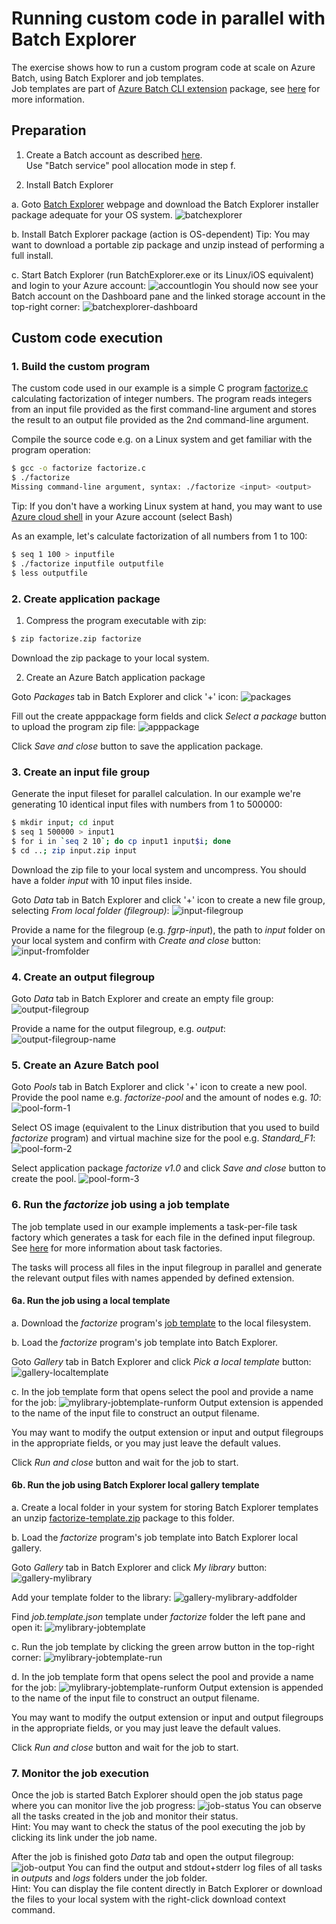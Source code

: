 # Running custom code in parallel with Batch Explorer
The exercise shows how to run a custom program code at scale on Azure Batch, using Batch Explorer and job templates.   
Job templates are part of [Azure Batch CLI extension](https://github.com/Azure/azure-batch-cli-extensions/blob/master/README.rst) package, see [here](https://github.com/Azure/azure-batch-cli-extensions/blob/master/doc/templates.md) for more information. 


## Preparation
1. Create a Batch account as described [here](https://docs.microsoft.com/en-us/azure/batch/batch-account-create-portal#create-a-batch-account).   
Use "Batch service" pool allocation mode in step f.

2. Install Batch Explorer   

a. Goto [Batch Explorer](https://azure.github.io/BatchExplorer/) webpage and download the Batch Explorer installer package adequate for your OS system.
![batchexplorer](screenshots/batchexplorer.png)   

b. Install Batch Explorer package (action is OS-dependent)
Tip: You may want to download a portable zip package and unzip instead of performing a full install.   

c. Start Batch Explorer (run BatchExplorer.exe or its Linux/iOS equivalent) and login to your Azure account:
![accountlogin](screenshots/accountlogin.png)
You should now see your Batch account on the Dashboard pane and the linked storage account in the top-right corner:
![batchexplorer-dashboard](screenshots/batchexplorer-dashboard.png)

## Custom code execution
### 1. Build the custom program
The custom code used in our example is a simple C program [factorize.c](factorize.c) calculating factorization of integer numbers. 
The program reads integers from an input file provided as the first command-line argument and stores the result to an output file provided as the 2nd command-line argument.

Compile the source code e.g. on a Linux system and get familiar with the program operation:
```bash
$ gcc -o factorize factorize.c
$ ./factorize
Missing command-line argument, syntax: ./factorize <input> <output>
```
Tip: If you don't have a working Linux system at hand, you may want to use [Azure cloud shell](https://shell.azure.com) in your Azure account (select Bash)

As an example, let's calculate factorization of all numbers from 1 to 100:
```bash
$ seq 1 100 > inputfile
$ ./factorize inputfile outputfile
$ less outputfile
```
### 2. Create application package
1. Compress the program executable with zip:
```bash
$ zip factorize.zip factorize
```
Download the zip package to your local system.

2. Create an Azure Batch application package

Goto *Packages* tab in Batch Explorer and click '+' icon:
![packages](screenshots/batchexplorer-packages.png)

Fill out the create apppackage form fields and click *Select a package* button to upload the program zip file:
![apppackage](screenshots/batchexplorer-apppackage.png)

Click *Save and close* button to save the application package. 

### 3. Create an input file group

Generate the input fileset for parallel calculation. In our example we're generating 10 identical input files with numbers from 1 to 500000:  
```bash
$ mkdir input; cd input
$ seq 1 500000 > input1
$ for i in `seq 2 10`; do cp input1 input$i; done
$ cd ..; zip input.zip input
```
Download the zip file to your local system and uncompress. You should have a folder *input* with 10 input files inside. 

Goto *Data* tab in Batch Explorer and click '+' icon to create a new file group, selecting *From local folder (filegroup)*:
![input-filegroup](screenshots/input-filegroup.png)

Provide a name for the filegroup (e.g. *fgrp-input*), the path to *input* folder on your local system and confirm with *Create and close* button:
![input-fromfolder](screenshots/input-filegroup-fromfolder.png)

### 4. Create an output filegroup 
Goto *Data* tab in Batch Explorer and create an empty file group:
![output-filegroup](screenshots/output-filegroup.png)

Provide a name for the output filegroup, e.g. *output*:
![output-filegroup-name](screenshots/output-filegroup-name.png)

### 5. Create an Azure Batch pool
Goto *Pools* tab in Batch Explorer and click '+' icon to create a new pool. 
Provide the pool name e.g. *factorize-pool* and the amount of nodes e.g. *10*:
![pool-form-1](screenshots/pool-form-1.png)

Select OS image (equivalent to the Linux distribution that you used to build *factorize* program) and virtual machine size for the pool e.g. *Standard_F1*:
![pool-form-2](screenshots/pool-form-2.png)

Select application package *factorize v1.0* and click *Save and close* button to create the pool.
![pool-form-3](screenshots/pool-form-3.png)

### 6. Run the *factorize* job using a job template 
The job template used in our example implements a task-per-file task factory which generates a task for each file in the defined input filegroup. See [here](https://github.com/Azure/azure-batch-cli-extensions/blob/master/doc/taskFactories.md) for more information about task factories.   

The tasks will process all files in the input filegroup in parallel and generate the relevant output files with names appended by defined extension.

#### 6a. Run the job using a local template
a. Download the *factorize* program's [job template](factorize-job.json) to the local filesystem.

b. Load the *factorize* program's job template into Batch Explorer.

Goto *Gallery* tab in Batch Explorer and click *Pick a local template* button: 
![gallery-localtemplate](screenshots/gallery-picklocaltemplate.png)

c. In the job template form that opens select the pool and provide a name for the job:
![mylibrary-jobtemplate-runform](screenshots/mylibrary-jobtemplate-runform.png)
Output extension is appended to the name of the input file to construct an output filename.

You may want to modify the output extension or input and output filegroups in the appropriate fields, or you may just leave the default values. 

Click *Run and close* button and wait for the job to start.

#### 6b. Run the job using Batch Explorer local gallery template
a. Create a local folder in your system for storing Batch Explorer templates an unzip [factorize-template.zip](factorize-template.zip) package to this folder.

b. Load the *factorize* program's job template into Batch Explorer local gallery.

Goto *Gallery* tab in Batch Explorer and click *My library* button: 
![gallery-mylibrary](screenshots/gallery-mylibrary.png)

Add your template folder to the library:
![gallery-mylibrary-addfolder](screenshots/gallery-mylibrary-addfolder.png)

Find *job.template.json* template under *factorize* folder the left pane and open it:
![mylibrary-jobtemplate](screenshots/mylibrary-jobtemplate.png)

c. Run the job template by clicking the green arrow button in the top-right corner:
![mylibrary-jobtemplate-run](screenshots/mylibrary-jobtemplate-run.png)

d. In the job template form that opens select the pool and provide a name for the job:
![mylibrary-jobtemplate-runform](screenshots/mylibrary-jobtemplate-runform.png)
Output extension is appended to the name of the input file to construct an output filename.

You may want to modify the output extension or input and output filegroups in the appropriate fields, or you may just leave the default values. 

Click *Run and close* button and wait for the job to start.

### 7. Monitor the job execution
Once the job is started Batch Explorer should open the job status page where you can monitor live the job progress:
![job-status](screenshots/job-status.png)
You can observe all the tasks created in the job and monitor their status.  
Hint: You may want to check the status of the pool executing the job by clicking its link under the job name.

After the job is finished goto *Data* tab and open the output filegroup:
![job-output](screenshots/job-output.png)
You can find the output and stdout+stderr log files of all tasks in *outputs* and *logs* folders under the job folder.  
Hint: You can display the file content directly in Batch Explorer or download the files to your local system with the right-click download context command.
